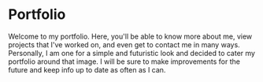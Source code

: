 # Portfolio

Welcome to my portfolio. Here, you'll be able to know more about me, view projects that I've worked on, and even get to contact me in many ways. Personally, I am one for a simple and futuristic look and decided to cater my portfolio around that image. I will be sure to make improvements for the future and keep info up to date as often as I can.